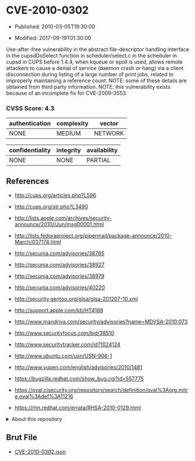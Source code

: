# CVE-2010-0302

- Published: 2010-03-05T19:30:00

- Modified: 2017-09-19T01:30:00

Use-after-free vulnerability in the abstract file-descriptor handling interface in the cupsdDoSelect function in scheduler/select.c in the scheduler in cupsd in CUPS before 1.4.4, when kqueue or epoll is used, allows remote attackers to cause a denial of service (daemon crash or hang) via a client disconnection during listing of a large number of print jobs, related to improperly maintaining a reference count. NOTE: some of these details are obtained from third party information. NOTE: this vulnerability exists because of an incomplete fix for CVE-2009-3553.

### CVSS Score: **4.3**

| authentication | complexity | vector |
| --- | --- | --- |
| NONE | MEDIUM | NETWORK |

| confidentiality | integrity | availability |
| --- | --- | --- |
| NONE | NONE | PARTIAL |

## References

* http://cups.org/articles.php?L596

* http://cups.org/str.php?L3490

* http://lists.apple.com/archives/security-announce/2010//Jun/msg00001.html

* http://lists.fedoraproject.org/pipermail/package-announce/2010-March/037174.html

* http://secunia.com/advisories/38785

* http://secunia.com/advisories/38927

* http://secunia.com/advisories/38979

* http://secunia.com/advisories/40220

* http://security.gentoo.org/glsa/glsa-201207-10.xml

* http://support.apple.com/kb/HT4188

* http://www.mandriva.com/security/advisories?name=MDVSA-2010:073

* http://www.securityfocus.com/bid/38510

* http://www.securitytracker.com/id?1024124

* http://www.ubuntu.com/usn/USN-906-1

* http://www.vupen.com/english/advisories/2010/1481

* https://bugzilla.redhat.com/show_bug.cgi?id=557775

* https://oval.cisecurity.org/repository/search/definition/oval%3Aorg.mitre.oval%3Adef%3A11216

* https://rhn.redhat.com/errata/RHSA-2010-0129.html

<details>
<summary>About this repository</summary> 

  This repository is part of the project [Live Hack CVE](https://github.com/Live-Hack-CVE). Main website can be found [www.live-hack.org](https://www.live-hack.org) 
  
  Made by [Sn0wAlice](https://github.com/Sn0wAlice) for the people that care about security and need to have a feed of the latest CVEs. Hope you enjoy it, don't forget to star the repo and follow me on [Twitter](https://twitter.com/Sn0wAlice) and [Github](https://github.com/Sn0wAlice). And that is my [personnal website](https://www.alice-snow.me/)

  - [Home Page](https://github.com/Live-Hack-CVE)
  - [Framework](https://github.com/Live-Hack-CVE/cve-framework)
  - [CVE database](https://github.com/Live-Hack-CVE/full_database)
  - [Changelog](https://github.com/Live-Hack-CVE/Changelog)
</details>

## Brut File

* [CVE-2010-0302.json](https://raw.githubusercontent.com/Live-Hack-CVE/full_database/main/cves/2010/CVE-2010-0302.json)

